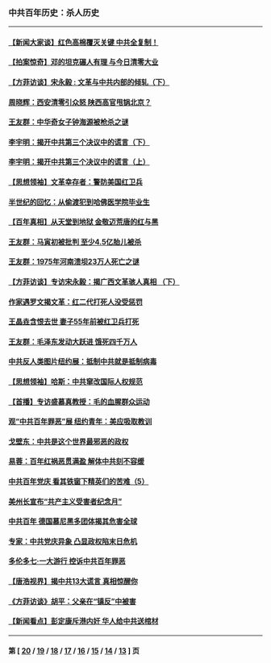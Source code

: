### 中共百年历史：杀人历史
---
#### [【新闻大家谈】红色高棉覆灭关键 中共全复制！](../../pages/nf1176106/n13850222.md?10280430) 
#### [【拍案惊奇】邓的坦克碾人有理 与今日清零大业](../../pages/nf1176106/n13729574.md?10280430) 
#### [【方菲访谈】宋永毅 : 文革与中共内部的倾轧（下）](../../pages/nf1176106/n13486836.md?10280430) 
#### [周晓辉：西安清零引众怒 陕西高官甩锅北京？](../../pages/nf1176106/n13484627.md?10280430) 
#### [王友群：中华奇女子钟海源被枪杀之谜](../../pages/nf1176106/n13430555.md?10280430) 
#### [李宇明：揭开中共第三个决议中的谎言（下）](../../pages/nf1176106/n13389389.md?10280430) 
#### [李宇明：揭开中共第三个决议中的谎言（上）](../../pages/nf1176106/n13388697.md?10280430) 
#### [【思想领袖】文革幸存者：警防美国红卫兵](../../pages/nf1176106/n13339289.md?10280430) 
#### [半世纪的回忆：从偷渡犯到哈佛医学院毕业生](../../pages/nf1176106/n13345328.md?10280430) 
#### [【百年真相】从天堂到地狱 金敬迈荒唐的红与黑](../../pages/nf1176106/n13336995.md?10280430) 
#### [王友群：马寅初被批判 至少4.5亿胎儿被杀](../../pages/nf1176106/n13260313.md?10280430) 
#### [王友群：1975年河南溃坝23万人死亡之谜](../../pages/nf1176106/n13231576.md?10280430) 
#### [【方菲访谈】专访宋永毅：揭广西文革骇人真相 （下）](../../pages/nf1176106/n13209074.md?10280430) 
#### [作家遇罗文揭文革：红二代打死人没受惩罚](../../pages/nf1176106/n13205254.md?10280430) 
#### [王晶垚含恨去世 妻子55年前被红卫兵打死](../../pages/nf1176106/n13203590.md?10280430) 
#### [王友群：毛泽东发动大跃进 饿死四千万人](../../pages/nf1176106/n13177158.md?10280430) 
#### [中共反人类图片纽约展：抵制中共就是抵制病毒](../../pages/nf1176106/n13115371.md?10280430) 
#### [【思想领袖】哈斯：中共窜改国际人权规范](../../pages/nf1176106/n13053647.md?10280430) 
#### [【首播】专访盛慕真教授：毛的血腥群众运动](../../pages/nf1176106/n13091782.md?10280430) 
#### [观“中共百年罪恶”展 纽约青年：美应吸取教训](../../pages/nf1176106/n13085246.md?10280430) 
#### [戈壁东：中共是这个世界最邪恶的政权](../../pages/nf1176106/n13085641.md?10280430) 
#### [易蓉：百年红祸恶贯满盈 解体中共刻不容缓](../../pages/nf1176106/n13084455.md?10280430) 
#### [中共百年党庆 看其铁窗下精英们的苦难（5）](../../pages/nf1176106/n13076766.md?10280430) 
#### [美州长宣布“共产主义受害者纪念月”](../../pages/nf1176106/n13074024.md?10280430) 
#### [中共百年 德国慕尼黑多团体揭其危害全球](../../pages/nf1176106/n13068873.md?10280430) 
#### [专家：中共党庆异象 凸显政权陷末日危机](../../pages/nf1176106/n13067084.md?10280430) 
#### [多伦多七·一大游行 控诉中共百年罪恶](../../pages/nf1176106/n13062043.md?10280430) 
#### [【唐浩视界】揭中共13大谎言 真相惊醒你](../../pages/nf1176106/n13065208.md?10280430) 
#### [《方菲访谈》胡平：父亲在“镇反”中被害](../../pages/nf1176106/n13064114.md?10280430) 
#### [【新闻看点】彭定康斥港内奸 华人给中共送棺材](../../pages/nf1176106/n13064230.md?10280430) 

---
#### 第 [ [20](./20.md?10280430) / [19](./19.md?10280430) / [18](./18.md?10280430) / [17](./17.md?10280430) / [16](./16.md?10280430) / [15](./15.md?10280430) / [14](./14.md?10280430) / [13](./13.md?10280430) ] 页
